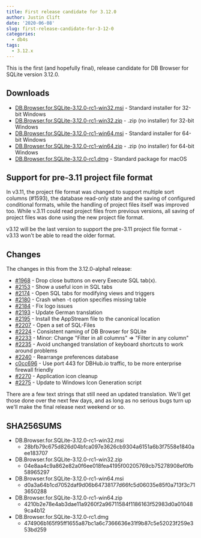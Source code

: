 ```yaml
---
title: First release candidate for 3.12.0
author: Justin Clift
date: '2020-06-08'
slug: first-release-candidate-for-3-12-0
categories:
  - db4s
tags:
  - 3.12.x
---
```

This is the first (and hopefully final), release candidate for DB Browser for SQLite version 3.12.0.

## Downloads

* [DB.Browser.for.SQLite-3.12.0-rc1-win32.msi](https://github.com/sqlitebrowser/sqlitebrowser/releases/download/v3.12.0-rc1/DB.Browser.for.SQLite-3.12.0-rc1-win32.msi) - Standard installer for 32-bit Windows
* [DB.Browser.for.SQLite-3.12.0-rc1-win32.zip](https://github.com/sqlitebrowser/sqlitebrowser/releases/download/v3.12.0-rc1/DB.Browser.for.SQLite-3.12.0-rc1-win32.zip) - .zip (no installer) for 32-bit Windows
* [DB.Browser.for.SQLite-3.12.0-rc1-win64.msi](https://github.com/sqlitebrowser/sqlitebrowser/releases/download/v3.12.0-rc1/DB.Browser.for.SQLite-3.12.0-rc1-win64.msi) - Standard installer for 64-bit Windows
* [DB.Browser.for.SQLite-3.12.0-rc1-win64.zip](https://github.com/sqlitebrowser/sqlitebrowser/releases/download/v3.12.0-rc1/DB.Browser.for.SQLite-3.12.0-rc1-win64.zip) - .zip (no installer) for 64-bit Windows
* [DB.Browser.for.SQLite-3.12.0-rc1.dmg](https://github.com/sqlitebrowser/sqlitebrowser/releases/download/v3.12.0-rc1/DB.Browser.for.SQLite-3.12.0-rc1.dmg) - Standard package for macOS

## Support for pre-3.11 project file format

In v3.11, the project file format was changed to support multiple sort columns (#1593), the database read-only state and the saving of configured conditional formats, while the handling of project files itself was improved too.  While v.3.11 could read project files from previous versions, all saving of project files was done using the new project file format.

v3.12 will be the last version to support the pre-3.11 project file format - v3.13 won't be able to read the older format.

## Changes

The changes in this from the 3.12.0-alpha1 release:

* [#1968](https://github.com/sqlitebrowser/sqlitebrowser/issues/1968) - Drop close buttons on every Execute SQL tab(x).
* [#2153](https://github.com/sqlitebrowser/sqlitebrowser/pull/2153) - Show a useful icon in SQL tabs
* [#2174](https://github.com/sqlitebrowser/sqlitebrowser/pull/2174) - Open SQL tabs for modifying views and triggers
* [#2180](https://github.com/sqlitebrowser/sqlitebrowser/issues/2180) - Crash when -t option specifies missing table
* [#2184](https://github.com/sqlitebrowser/sqlitebrowser/pull/2184) - Fix logo issues
* [#2193](https://github.com/sqlitebrowser/sqlitebrowser/pull/2193) - Update German translation
* [#2195](https://github.com/sqlitebrowser/sqlitebrowser/pull/2195) - Install the AppStream file to the canonical location
* [#2207](https://github.com/sqlitebrowser/sqlitebrowser/issues/2207) - Open a set of SQL-Files
* [#2224](https://github.com/sqlitebrowser/sqlitebrowser/pull/2224) - Consistent naming of DB Browser for SQLite
* [#2233](https://github.com/sqlitebrowser/sqlitebrowser/issues/2233) - Minor: Change "Filter in all columns" => "Filter in any column"
* [#2235](https://github.com/sqlitebrowser/sqlitebrowser/pull/2235) - Avoid unchanged translation of keyboard shortcuts to work around problems
* [#2240](https://github.com/sqlitebrowser/sqlitebrowser/pull/2240) - Rearrange preferences database
* [c0cc696](https://github.com/sqlitebrowser/sqlitebrowser/commit/c0cc6968fd8b139436f7f688c02473eab3d2b4e3) -  Use port 443 for DBHub.io traffic, to be more enterprise firewall friendly
* [#2270](https://github.com/sqlitebrowser/sqlitebrowser/pull/2270) - Application icon cleanup
* [#2275](https://github.com/sqlitebrowser/sqlitebrowser/pull/2275) - Update to Windows Icon Generation script

There are a few text strings that still need an updated translation.  We'll get those done over the next few days, and as long as no serious bugs turn up we'll make the final release next weekend or so.

## SHA256SUMS
* DB.Browser.for.SQLite-3.12.0-rc1-win32.msi
  * 28bfb79c675d826d04bfca097e3626cb9304a6151a6b3f7558e1840aee183707
* DB.Browser.for.SQLite-3.12.0-rc1-win32.zip
  * 04e8aa4c9a862e82a0f6ee018fea4195f00205769cb75278908ef0fb58965297
* DB.Browser.for.SQLite-3.12.0-rc1-win64.msi
  * d0a3a64b1cd7052daf9d06b64738177d66fc5d06035e85f0a713f3c713650288
* DB.Browser.for.SQLite-3.12.0-rc1-win64.zip
  * 4210b2e78e4ab3dae11a9260f2a96711584f1186163f52983d0a010489ca4b12
* DB.Browser.for.SQLite-3.12.0-rc1.dmg
  * 474906b165f95ff1655a87bc1a6c7366636e31f9b87c5e52023f259e353bd259